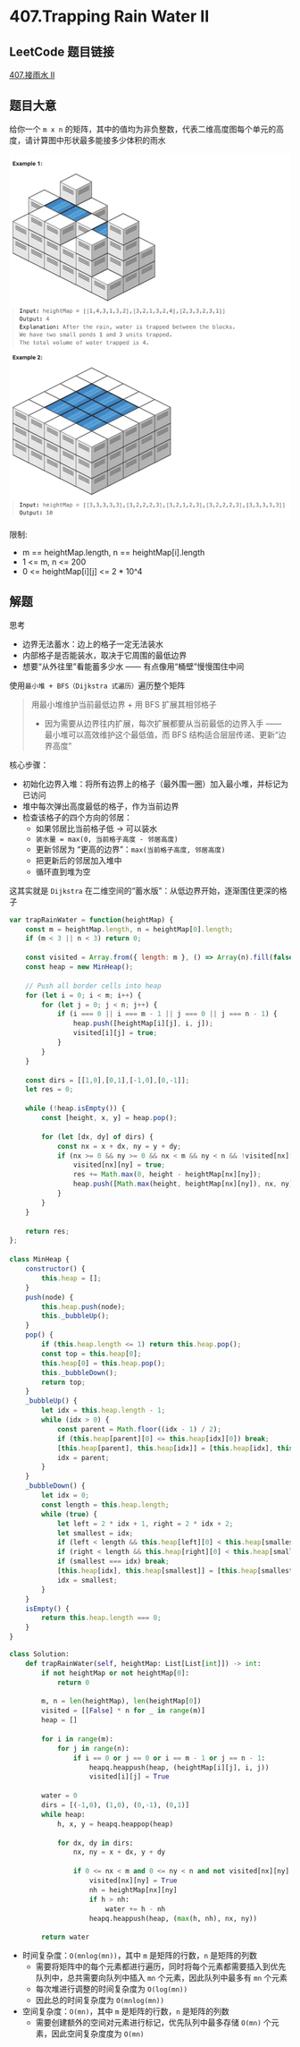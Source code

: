 # 407.Trapping Rain Water II

## LeetCode 题目链接

[407.接雨水 II](https://leetcode.cn/problems/trapping-rain-water-ii/)

## 题目大意

给你一个 `m x n` 的矩阵，其中的值均为非负整数，代表二维高度图每个单元的高度，请计算图中形状最多能接多少体积的雨水

![alt text](https://github.com/donnapersonal/picx-images-hosting/raw/master/image.7w70do8i40.webp)

限制:
- m == heightMap.length, n == heightMap[i].length
- 1 <= m, n <= 200
- 0 <= heightMap[i][j] <= 2 * 10^4

## 解题

思考
- 边界无法蓄水：边上的格子一定无法装水
- 内部格子是否能装水，取决于它周围的最低边界
- 想要“从外往里”看能蓄多少水 —— 有点像用“桶壁”慢慢围住中间

使用`最小堆 + BFS（Dijkstra 式遍历）`遍历整个矩阵
> 用最小堆维护当前最低边界 + 用 BFS 扩展其相邻格子
> - 因为需要从边界往内扩展，每次扩展都要从当前最低的边界入手 —— 最小堆可以高效维护这个最低值，而 BFS 结构适合层层传递、更新“边界高度”

核心步骤：
- 初始化边界入堆：将所有边界上的格子（最外围一圈）加入最小堆，并标记为已访问
- 堆中每次弹出高度最低的格子，作为当前边界
- 检查该格子的四个方向的邻居：
  - 如果邻居比当前格子低 → 可以装水
  - `装水量 = max(0, 当前格子高度 - 邻居高度)`
  - 更新邻居为 “更高的边界”：`max(当前格子高度, 邻居高度)`
  - 把更新后的邻居加入堆中
  - 循环直到堆为空

这其实就是 `Dijkstra` 在二维空间的“蓄水版”：从低边界开始，逐渐围住更深的格子

```js
var trapRainWater = function(heightMap) {
    const m = heightMap.length, n = heightMap[0].length;
    if (m < 3 || n < 3) return 0;

    const visited = Array.from({ length: m }, () => Array(n).fill(false));
    const heap = new MinHeap();

    // Push all border cells into heap
    for (let i = 0; i < m; i++) {
        for (let j = 0; j < n; j++) {
            if (i === 0 || i === m - 1 || j === 0 || j === n - 1) {
                heap.push([heightMap[i][j], i, j]);
                visited[i][j] = true;
            }
        }
    }

    const dirs = [[1,0],[0,1],[-1,0],[0,-1]];
    let res = 0;

    while (!heap.isEmpty()) {
        const [height, x, y] = heap.pop();

        for (let [dx, dy] of dirs) {
            const nx = x + dx, ny = y + dy;
            if (nx >= 0 && ny >= 0 && nx < m && ny < n && !visited[nx][ny]) {
                visited[nx][ny] = true;
                res += Math.max(0, height - heightMap[nx][ny]);
                heap.push([Math.max(height, heightMap[nx][ny]), nx, ny]);
            }
        }
    }

    return res;
};

class MinHeap {
    constructor() {
        this.heap = [];
    }
    push(node) {
        this.heap.push(node);
        this._bubbleUp();
    }
    pop() {
        if (this.heap.length <= 1) return this.heap.pop();
        const top = this.heap[0];
        this.heap[0] = this.heap.pop();
        this._bubbleDown();
        return top;
    }
    _bubbleUp() {
        let idx = this.heap.length - 1;
        while (idx > 0) {
            const parent = Math.floor((idx - 1) / 2);
            if (this.heap[parent][0] <= this.heap[idx][0]) break;
            [this.heap[parent], this.heap[idx]] = [this.heap[idx], this.heap[parent]];
            idx = parent;
        }
    }
    _bubbleDown() {
        let idx = 0;
        const length = this.heap.length;
        while (true) {
            let left = 2 * idx + 1, right = 2 * idx + 2;
            let smallest = idx;
            if (left < length && this.heap[left][0] < this.heap[smallest][0]) smallest = left;
            if (right < length && this.heap[right][0] < this.heap[smallest][0]) smallest = right;
            if (smallest === idx) break;
            [this.heap[idx], this.heap[smallest]] = [this.heap[smallest], this.heap[idx]];
            idx = smallest;
        }
    }
    isEmpty() {
        return this.heap.length === 0;
    }
}
```
```python
class Solution:
    def trapRainWater(self, heightMap: List[List[int]]) -> int:
        if not heightMap or not heightMap[0]: 
            return 0
        
        m, n = len(heightMap), len(heightMap[0])
        visited = [[False] * n for _ in range(m)]
        heap = []

        for i in range(m):
            for j in range(n):
                if i == 0 or j == 0 or i == m - 1 or j == n - 1:
                    heapq.heappush(heap, (heightMap[i][j], i, j))
                    visited[i][j] = True
        
        water = 0
        dirs = [(-1,0), (1,0), (0,-1), (0,1)]
        while heap:
            h, x, y = heapq.heappop(heap)

            for dx, dy in dirs:
                nx, ny = x + dx, y + dy

                if 0 <= nx < m and 0 <= ny < n and not visited[nx][ny]:
                    visited[nx][ny] = True
                    nh = heightMap[nx][ny]
                    if h > nh:
                        water += h - nh
                    heapq.heappush(heap, (max(h, nh), nx, ny))

        return water
```

- 时间复杂度：`O(mnlog(mn))`，其中 `m` 是矩阵的行数，`n` 是矩阵的列数
  - 需要将矩阵中的每个元素都进行遍历，同时将每个元素都需要插入到优先队列中，总共需要向队列中插入 `mn` 个元素，因此队列中最多有 `mn` 个元素
  - 每次堆进行调整的时间复杂度为 `O(log(mn))`
  - 因此总的时间复杂度为 `O(mnlog(mn))`
- 空间复杂度：`O(mn)`，其中 `m` 是矩阵的行数，`n` 是矩阵的列数
  - 需要创建额外的空间对元素进行标记，优先队列中最多存储 `O(mn)` 个元素，因此空间复杂度度为 `O(mn)`
